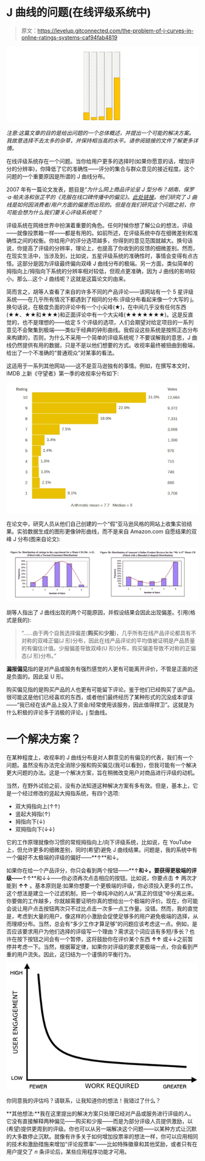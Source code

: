 # J 曲线的问题(在线评级系统中)

> 原文：<https://levelup.gitconnected.com/the-problem-of-j-curves-in-online-ratings-systems-caf94fab4819>

![](img/6327e4f6a3b8768eaf5e12c74c47b36e.png)

*注意:这篇文章的目的是给出问题的一个总体概述，并提出一个可能的解决方案。我故意选择不去太多的杂草，并保持相当高的水平。请参阅链接的文件了解更多详情。*

在线评级系统存在一个问题。当你给用户更多的选择时(如果你愿意的话，增加评分的分辨率)，你降低了它的准确性——评分的集合与群众意见的接近程度。这个问题的一个重要原因是所谓的 J 曲线分布。

2007 年有一篇论文发表，题目是“*为什么网上商品评论呈 J 型分布？胡南、保罗·a·帕夫洛和张芷芊的《克服在线口碑传播中的偏见》。[此处链接](https://www.researchgate.net/publication/228604596_Why_Do_Online_Product_Reviews_Have_a_J-Shaped_Distribution_Overcoming_Biases_in_Online_Word-of-Mouth_Communication)。他们研究了 J 曲线是如何因消费者/用户方面的偏差而出现的。但是在我们研究这个问题之前，你可能会想为什么我们要关心评级系统呢？*

评级系统在网络世界中扮演着重要的角色。任何时候你想了解公众的想法，评级——就像投票箱一样——都是有用的。如前所述，在评级系统中存在细微差别和准确性之间的权衡。你给用户的评分选项越多，你得到的意见范围就越大。换句话说，你提高了评级的分辨率，理论上，也提高了你收到的反馈的细微差别。然而，在现实生活中，当涉及到，比如说，五星评级系统的准确性时，事情会变得有点古怪。这部分是因为评级最终偏向双峰 J 曲线分布的极端。另一方面，类似简单的拇指向上/拇指向下系统的分辨率相对较低，但观点更准确，因为 J 曲线的影响较小。那么…这个 J 曲线呢？这就是这篇论文的由来。

简而言之，胡等人查看了来自的许多不同的产品评论——该网站有一个 5 星评级系统——在几乎所有情况下都遇到了相同的分布:评级分布看起来像一个大写的 j。换句话说，在极度负面的评论中有一个小尖峰(★)，在中间几乎没有任何东西(★★、★★和★★★)和正面评论中有一个大尖峰(★★★★★★★)。这是反直觉的，也不是理想的——给定 5 个评级的选项，人们会期望对给定项目的一系列意见不会聚集到极端——类似于经典的钟形曲线。我假设这些系统是按照正态分布来构建的，否则，为什么不采用一个简单的评级系统呢？不要误解我的意思，J 曲线仍然提供有用的数据，只是不是以他们想要的方式。收视率最终被扭曲到极端，给出了一个不准确的“普通观众”对某事的看法。

这适用于一系列其他网站——这不是亚马逊独有的事情。例如，在撰写本文时，IMDB 上新《守望者》第一季的收视率分布如下:

![](img/3b91c5d35d8adbc19597ab5da07b410a.png)

在论文中，研究人员从他们自己创建的一个“假”亚马逊风格的网站上收集实验结果。实验数据生成的图形更像钟形曲线，而不是来自 Amazon.com 自愿结果的双峰 J 分布(图来自论文):

![](img/2ca8b1dfc11548e2c27d08dfb925b445.png)

胡等人指出了 J 曲线出现的两个可能原因，并假设结果会因此出现偏差。引用(格式是我的):

> “……由于两个自我选择偏差(**购买**和**少报**)，几乎所有在线产品评论都具有不对称的双峰正偏(J 形)分布，因此在线产品评论的平均值被证明是产品质量的有偏估计值。少报偏差导致双峰(U 形)分布，购买偏差导致不对称的正偏态(J 形)分布。”

**漏报偏见**指的是对产品或服务有强烈感觉的人更有可能离开评价，不管是正面的还是负面的。因此呈 U 形。

购买偏见指的是购买产品的人也更有可能留下评论。鉴于他们已经购买了该产品，很可能这是他们已经喜欢的东西，或者他们最终经历了某种形式的沉没成本谬误——“我已经在该产品上投入了资金/经常使用该服务，因此值得捍卫”。这就是为什么积极的评论多于消极的评论。j 型曲线。

# 一个解决方案？

在某种程度上，收视率的 J 曲线分布是对人群意见的有偏见的代表，我们有一个问题。虽然没有办法完全消除少报和购买偏见(我可以看到)，但我可能有一个解决更大问题的办法。这是一个解决方案，旨在稍微改变用户对商品进行评级的动机。

当然，在野外试验之前，没有办法知道这种解决方案有多有效。但是，基本上，它是一个经过修改的竖起大拇指系统，有四个选项:

*   双大拇指向上(↑↑)
*   竖起大拇指(↑)
*   拇指向下(↓)
*   双拇指向下(↓↓)

它的工作原理就像你习惯的常规拇指向上/向下评级系统，比如说，在 YouTube 上，但允许更多的细微差别，同时(希望)避免 J 曲线结果。问题是，我的系统中有一个偏好不太极端的评级的偏好——**↑**和↓。

如果你在给一个产品评分，你只会看到两个按钮——**↑**和↓。要获得更极端的评级——**↑↑**和↓↓——你必须再次点击相应的按钮。比如说，你要点击 **↑** 两次才能到 **↑↑** 。基本原则是:如果你想要一个更极端的评级，你必须投入更多的工作。这个想法是建立一个过滤机制，把一个单纯冲动的人从“真正的信徒”中分离出来。你要做的工作越多，你就越需要证明你真的想给出一个极端的评价。现在，你可能会说让用户点击按钮两次只不过比点击一次多一点工作量。没错。然而，我的直觉是，考虑到大量的用户，像这样的小激励会促使足够多的用户避免极端的选择，从而理顺分布。当然，总会有“多少工作才算足够”的问题应该考虑这一点。例如，是否应该要求用户为他们选择的评级写一个理由？需求这个词应该有多短/多长？也许在按下按钮之间会有一个暂停，这将鼓励你在评价某个东西 **↑↑** 或↓↓之前暂停并考虑一下。当然，根据幂定律，如果你对评级的要求更极端一点，你会看到严重的用户流失。因此，这归结为一个谨慎的平衡行为。

![](img/a5fba4773183d51232306923e58b77c7.png)

你同意我的评估吗？请联系，让我知道你的想法！我错过了什么？

**其他想法:**我在这里提出的解决方案只处理已经对产品或服务进行评级的人。它没有直接解释两种偏见——购买和少报——而是为部分评级人员提供激励，以(希望)提供更周到的评级。你也可以从另一端解决这个问题——以某种方式让沉默的大多数停止沉默。就像有许多关于如何增加投票率的想法一样，你可以应用相同的技术和激励措施来增加“评论投票率”——比如特殊徽章和其他奖励，或者只有在用户提交了 *n* 条评论后，某些应用程序功能才可用。